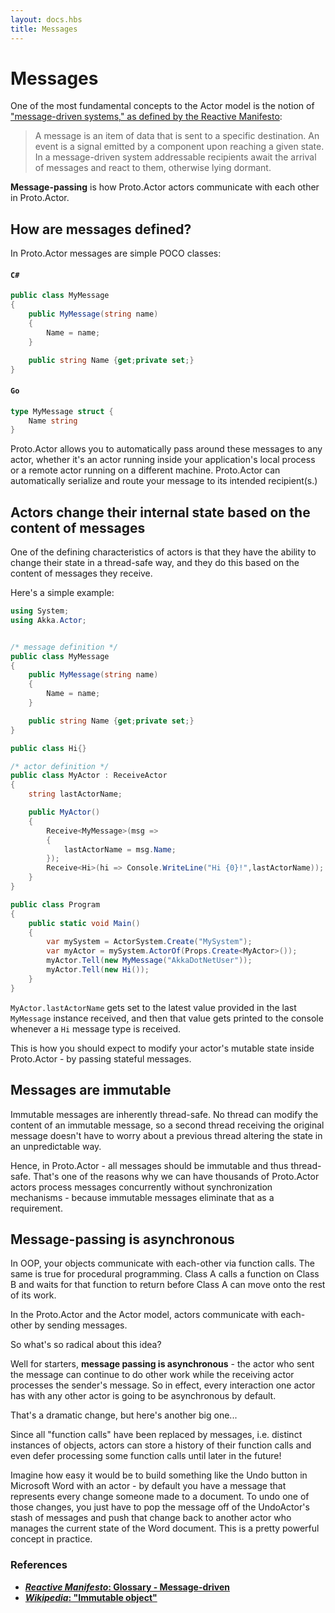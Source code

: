 ```yaml
---
layout: docs.hbs
title: Messages
---
```


# Messages
One of the most fundamental concepts to the Actor model is the notion of ["message-driven systems," as defined by the Reactive Manifesto](http://www.reactivemanifesto.org/glossary#Message-Driven "Reactive Manifesto"):

> A message is an item of data that is sent to a specific destination. An event is a signal emitted by a component upon reaching a given state. In a message-driven system addressable recipients await the arrival of messages and react to them, otherwise lying dormant.

**Message-passing** is how Proto.Actor actors communicate with each other in Proto.Actor.

## How are messages defined?
In Proto.Actor messages are simple POCO classes:

#### `C#`
```csharp
public class MyMessage
{
    public MyMessage(string name)
    {
        Name = name;
    }

    public string Name {get;private set;}
}
```

#### `Go`
```go
type MyMessage struct {
    Name string
}
```

Proto.Actor allows you to automatically pass around these messages to any actor, whether it's an actor running inside your application's local process or a remote actor running on a different machine. Proto.Actor can automatically serialize and route your message to its intended recipient(s.)

## Actors change their internal state based on the content of messages
One of the defining characteristics of actors is that they have the ability to change their state in a thread-safe way, and they do this based on the content of messages they receive.

Here's a simple example:

```csharp
using System;
using Akka.Actor;


/* message definition */
public class MyMessage
{
    public MyMessage(string name)
    {
        Name = name;
    }

    public string Name {get;private set;}
}

public class Hi{}

/* actor definition */
public class MyActor : ReceiveActor
{
    string lastActorName;

    public MyActor()
    {
        Receive<MyMessage>(msg =>
        {
            lastActorName = msg.Name;
        });
        Receive<Hi>(hi => Console.WriteLine("Hi {0}!",lastActorName));
    }
}

public class Program
{
    public static void Main()
    {
        var mySystem = ActorSystem.Create("MySystem");
        var myActor = mySystem.ActorOf(Props.Create<MyActor>());
        myActor.Tell(new MyMessage("AkkaDotNetUser"));
        myActor.Tell(new Hi());
    }
}
```

`MyActor.lastActorName` gets set to the latest value provided in the last `MyMessage` instance received, and then that value gets printed to the console whenever a `Hi` message type is received.

This is how you should expect to modify your actor's mutable state inside Proto.Actor - by passing stateful messages.

## Messages are immutable

Immutable messages are inherently thread-safe.  No thread can modify the content of an immutable message, so a second thread receiving the original message doesn't have to worry about a previous thread altering the state in an unpredictable way.

Hence, in Proto.Actor - all messages should be immutable and thus thread-safe. That's one of the reasons why we can have thousands of Proto.Actor actors process messages concurrently without synchronization mechanisms - because immutable messages eliminate that as a requirement.

## Message-passing is asynchronous

In OOP, your objects communicate with each-other via function calls. The same is true for procedural programming. Class A calls a function on Class B and waits for that function to return before Class A can move onto the rest of its work.

In the Proto.Actor and the Actor model, actors communicate with each-other by sending messages.

So what's so radical about this idea?

Well for starters, **message passing is asynchronous** - the actor who sent the message can continue to do other work while the receiving actor processes the sender's message.
So in effect, every interaction one actor has with any other actor is going to be asynchronous by default.

That's a dramatic change, but here's another big one...

Since all "function calls" have been replaced by messages, i.e. distinct instances of objects, actors can store a history of their function calls and even defer processing some function calls until later in the future!

Imagine how easy it would be to build something like the Undo button in Microsoft Word with an actor - by default you have a message that represents every change someone made to a document. To undo one of those changes, you just have to pop the message off of the UndoActor's stash of messages and push that change back to another actor who manages the current state of the Word document. This is a pretty powerful concept in practice.

### References
* **[*Reactive Manifesto*: Glossary - Message-driven](http://www.reactivemanifesto.org/glossary#Message-Driven)**
* **[*Wikipedia*: "Immutable object"](http://en.wikipedia.org/wiki/Immutable_object)**
